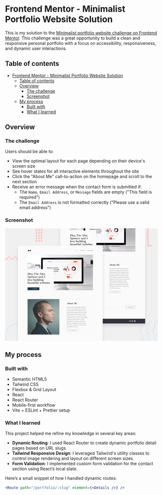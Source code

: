 # Frontend Mentor - Minimalist Portfolio Website Solution

This is my solution to the [Minimalist portfolio website challenge on Frontend Mentor](https://www.frontendmentor.io/challenges/minimalist-portfolio-website-LMy-ZRyiE). This challenge was a great opportunity to build a clean and responsive personal portfolio with a focus on accessibility, responsiveness, and dynamic user interactions.

## Table of contents

- [Frontend Mentor - Minimalist Portfolio Website Solution](#frontend-mentor---minimalist-portfolio-website-solution)
  - [Table of contents](#table-of-contents)
  - [Overview](#overview)
    - [The challenge](#the-challenge)
    - [Screenshot](#screenshot)
  - [My process](#my-process)
    - [Built with](#built-with)
    - [What I learned](#what-i-learned)

## Overview

### The challenge

Users should be able to:

- View the optimal layout for each page depending on their device's screen size
- See hover states for all interactive elements throughout the site
- Click the "About Me" call-to-action on the homepage and scroll to the next section
- Receive an error message when the contact form is submitted if:
  - The `Name`, `Email Address`, or `Message` fields are empty ("This field is required")
  - The `Email Address` is not formatted correctly ("Please use a valid email address")

### Screenshot

![Screenshot of the project](./preview.jpg)

## My process

### Built with

- Semantic HTML5
- Tailwind CSS
- Flexbox & Grid Layout
- React
- React Router
- Mobile-first workflow
- Vite + ESLint + Prettier setup

### What I learned

This project helped me refine my knowledge in several key areas:

- **Dynamic Routing**: I used React Router to create dynamic portfolio detail pages based on URL slugs.
- **Tailwind Responsive Design**: I leveraged Tailwind's utility classes to control image rendering and layout on different screen sizes.
- **Form Validation**: I implemented custom form validation for the contact section using React’s local state.

Here’s a small snippet of how I handled dynamic routes:

```jsx
<Route path="/portfolio/:slug" element={<Details />} />
```
